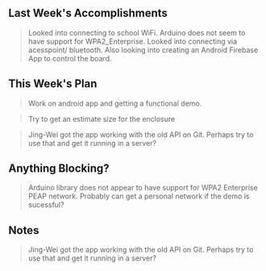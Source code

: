 ## Last Week's Accomplishments

>Looked into connecting to school WiFi. Arduino does not seem to have
>support for WPA2_Enterprise. Looked into connecting via acesspoint/
>bluetooth. Also looking into creating an Android Firebase App to 
>control the board.

## This Week's Plan

> Work on android app and getting a functional demo. 

> Try to get an estimate size for the enclosure

> Jing-Wei got the app working with the old API on Git. Perhaps try to
> use that and get it running in a server?

## Anything Blocking?

> Arduino library does not appear to have support for WPA2 Enterprise
> PEAP network.
> Probably can get a personal network if the demo is sucessful?

## Notes

> Jing-Wei got the app working with the old API on Git. Perhaps try to
> use that and get it running in a server?
